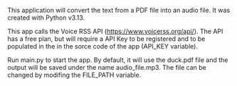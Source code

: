 This application will convert the text from a PDF file into an audio file. It was created with Python v3.13.

This app calls the Voice RSS API (https://www.voicerss.org/api/). The API has a free plan, but will require a API Key to be registered and to be populated in the in the sorce code of the app (API_KEY variable).

Run main.py to start the app. By default, it will use the duck.pdf file and the output will be saved under the name audio_file.mp3. The file can be changed by modifing the FILE_PATH variable.
